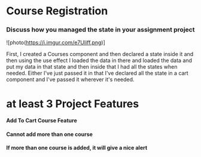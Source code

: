 # Course Registration
### Discuss how you managed the state in your assignment project

![photo(https://i.imgur.com/e7UIiff.png)]

First, I created a Courses component and then declared a state inside it and then using the use effect I loaded the data in there and loaded the data and put my data in that state and then inside that I had all the states when needed. Either I've just passed it in that I've declared all the state in a cart component and I've passed it wherever it's needed.

# at least 3 Project Features
#### Add To Cart Course Feature 
#### Cannot add more than one course
#### If more than one course is added, it will give a nice alert